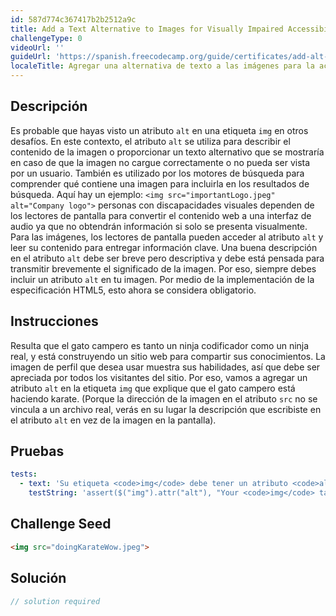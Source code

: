 ```yaml
---
id: 587d774c367417b2b2512a9c
title: Add a Text Alternative to Images for Visually Impaired Accessibility
challengeType: 0
videoUrl: ''
guideUrl: 'https://spanish.freecodecamp.org/guide/certificates/add-alt-text-to-an-image-for-accessibility'
localeTitle: Agregar una alternativa de texto a las imágenes para la accesibilidad de personas con discapacidad visual
---
```


## Descripción 
<section id="description"> Es probable que hayas visto un atributo <code>alt</code> en una etiqueta <code>img</code> en otros desafíos. En este contexto, el atributo <code>alt</code> se utiliza para describir el contenido de la imagen o proporcionar un texto alternativo que se mostraría en caso de que la imagen no cargue correctamente o no pueda ser vista por un usuario. También es utilizado por los motores de búsqueda para comprender qué contiene una imagen para incluirla en los resultados de búsqueda. Aquí hay un ejemplo: <code>&lt;img src=&quot;importantLogo.jpeg&quot; alt=&quot;Company logo&quot;&gt;</code> personas con discapacidades visuales dependen de los lectores de pantalla para convertir el contenido web a una interfaz de audio ya que no obtendrán información si solo se presenta visualmente. Para las imágenes, los lectores de pantalla pueden acceder al atributo <code>alt</code> y leer su contenido para entregar información clave. Una buena descripción en el atributo <code>alt</code> debe ser breve pero descriptiva y debe está pensada para transmitir brevemente el significado de la imagen. Por eso, siempre debes incluir un atributo <code>alt</code> en tu imagen. Por medio de la implementación de la especificación HTML5, esto ahora se considera obligatorio. </section>

## Instrucciones 
<section id="instructions"> Resulta que el gato campero es tanto un ninja codificador como un ninja real, y está construyendo un sitio web para compartir sus conocimientos. La imagen de perfil que desea usar muestra sus habilidades, así que debe ser apreciada por todos los visitantes del sitio. Por eso, vamos a agregar un atributo <code>alt</code> en la etiqueta <code>img</code> que explique que el gato campero está haciendo karate. (Porque la dirección de la imagen en el atributo <code>src</code> no se vincula a un archivo real, verás en su lugar la descripción que escribiste en el atributo <code>alt</code> en vez de la imagen en la pantalla). </section>

## Pruebas
<section id='tests'>

```yml
tests:
  - text: 'Su etiqueta <code>img</code> debe tener un atributo <code>alt</code> , y su descripción no debe estar vacia.'
    testString: 'assert($("img").attr("alt"), "Your <code>img</code> tag should have an <code>alt</code> attribute, and it should not be empty.");'

```

</section>

## Challenge Seed
<section id='challengeSeed'>

<div id='html-seed'>

```html
<img src="doingKarateWow.jpeg">

```

</div>



</section>

## Solución
<section id='solution'>

```js
// solution required
```
</section>
